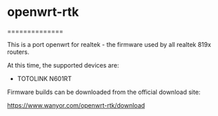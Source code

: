 # openwrt-rtk
==============

This is a port openwrt for realtek - the firmware used by all realtek 819x routers. 

At this time, the supported devices are:

- TOTOLINK N601RT

Firmware builds can be downloaded from the official download site:

https://www.wanyor.com/openwrt-rtk/download
